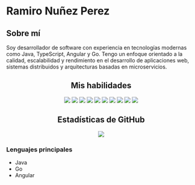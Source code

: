 # Ramiro Nuñez Perez

## Sobre mí
Soy desarrollador de software con experiencia en tecnologías modernas como Java, TypeScript, Angular y Go. Tengo un enfoque orientado a la calidad, escalabilidad y rendimiento en el desarrollo de aplicaciones web, sistemas distribuidos y arquitecturas basadas en microservicios.

<h2 align="center">Mis habilidades</h2>
<p align="center">
  <img src="https://img.icons8.com/color/48/000000/java-coffee-cup-logo.png" />
  <img src="https://img.icons8.com/color/48/000000/typescript.png" />
  <img src="https://img.icons8.com/color/48/000000/angularjs.png" />
  <img src="https://img.icons8.com/color/48/000000/docker.png" />
  <img src="https://img.icons8.com/color/48/000000/go.png" />
  <img src="https://img.icons8.com/color/48/000000/spring-logo.png" />
  <img src="https://img.icons8.com/color/48/000000/mysql.png" />
  <img src="https://img.icons8.com/color/48/000000/postgreesql.png" />
  <img src="https://img.icons8.com/color/48/000000/microsoft-sql-server.png" />
  <img src="https://img.icons8.com/color/48/000000/redis.png" />
</p>

<h2 align="center">Estadísticas de GitHub</h2>
<p align="center">
  <img src="https://github-readme-stats.vercel.app/api?username=raminpz&show_icons=true&theme=radical" />
</p>

### Lenguajes principales
- Java
- Go
- Angular

